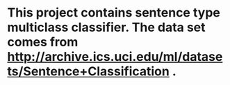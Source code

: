 # This project contains sentence type multiclass classifier. The data set comes from http://archive.ics.uci.edu/ml/datasets/Sentence+Classification .
